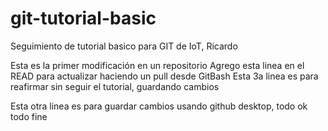 # git-tutorial-basic
Seguimiento de tutorial basico para GIT de IoT, Ricardo

Esta es la primer modificación en un repositorio
Agrego esta linea en el READ para actualizar haciendo un pull desde GitBash
Esta 3a linea es para reafirmar sin seguir el tutorial, guardando cambios

Esta otra linea es para guardar cambios usando github desktop, todo ok todo fine
